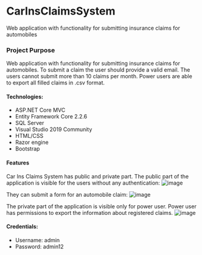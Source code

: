 # CarInsClaimsSystem
Web application with functionality for submitting insurance claims for automobiles

### Project Purpose
Web application with functionality for submitting insurance claims for automobiles. To submit a claim the user should provide a valid email. The users cannot submit more than 10 claims per month.
Power users are able to export all filled claims in .csv format.

#### Technologies: 
* ASP.NET Core MVC
* Entity Framework Core 2.2.6
* SQL Server
* Visual Studio 2019 Community
* HTML/CSS
* Razor engine
* Bootstrap

#### Features
Car Ins Claims System has public and private part.
The public part of the application is visible for the users without any authentication:
![image](https://user-images.githubusercontent.com/10573297/76255355-b87b0180-6256-11ea-98c9-7b5750c3d347.png)

They can submit a form for an automobile claim:
![image](https://user-images.githubusercontent.com/10573297/76219680-de84af80-621e-11ea-87de-163c55e016b1.png)

The private part of the application is visible only for power user.
Power user has permissions to export the information about registered claims.
![image](https://user-images.githubusercontent.com/10573297/76220811-c9108500-6220-11ea-8836-30933593f40d.png)

#### Credentials:

   - Username: admin
   - Password: admin12
